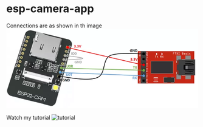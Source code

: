 # esp-camera-app

Connections are as shown in th image ![Connection image](https://github.com/Himanshu495-rada/esp-camera-app/blob/main/Connection.png?raw=true)

Watch my tutorial ![tutorial](https://youtu.be/V9CO2vyRkb8)
